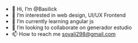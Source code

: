 - 👋 Hi, I’m @Basilick
- 👀 I’m interested in web design, UI/UX Frontend
- 🌱 I’m currently learning angular js
- 💞️ I’m looking to collaborate on generador estudio
- 📫 How to reach me soyali298@gmail.com

<!---
Basilick/Basilick is a ✨ special ✨ repository because its `README.md` (this file) appears on your GitHub profile.
You can click the Preview link to take a look at your changes.
--->
